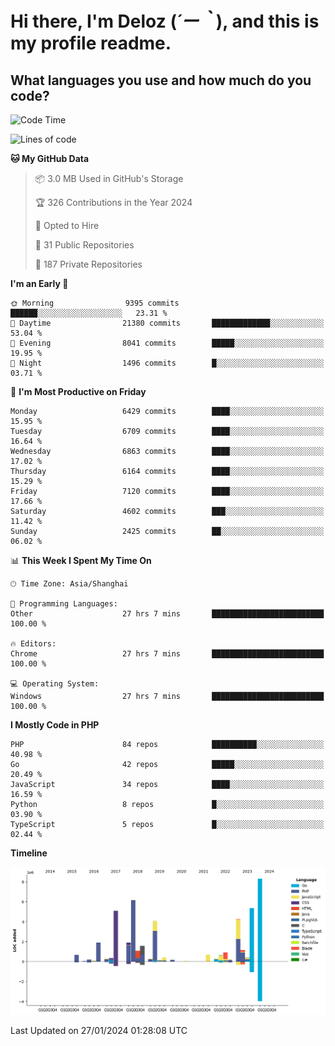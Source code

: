 # **Hi there, I'm Deloz (*´ー｀*), and this is my profile readme.**

## **What languages you use and how much do you code?**

<!--START_SECTION:waka-->
![Code Time](http://img.shields.io/badge/Code%20Time-3%2C236%20hrs%208%20mins-blue)

![Lines of code](https://img.shields.io/badge/From%20Hello%20World%20I%27ve%20Written-46.6%20million%20lines%20of%20code-blue)

**🐱 My GitHub Data** 

> 📦 3.0 MB Used in GitHub's Storage 
 > 
> 🏆 326 Contributions in the Year 2024
 > 
> 💼 Opted to Hire
 > 
> 📜 31 Public Repositories 
 > 
> 🔑 187 Private Repositories 
 > 
**I'm an Early 🐤** 

```text
🌞 Morning                9395 commits        ██████░░░░░░░░░░░░░░░░░░░   23.31 % 
🌆 Daytime                21380 commits       █████████████░░░░░░░░░░░░   53.04 % 
🌃 Evening                8041 commits        █████░░░░░░░░░░░░░░░░░░░░   19.95 % 
🌙 Night                  1496 commits        █░░░░░░░░░░░░░░░░░░░░░░░░   03.71 % 
```
📅 **I'm Most Productive on Friday** 

```text
Monday                   6429 commits        ████░░░░░░░░░░░░░░░░░░░░░   15.95 % 
Tuesday                  6709 commits        ████░░░░░░░░░░░░░░░░░░░░░   16.64 % 
Wednesday                6863 commits        ████░░░░░░░░░░░░░░░░░░░░░   17.02 % 
Thursday                 6164 commits        ████░░░░░░░░░░░░░░░░░░░░░   15.29 % 
Friday                   7120 commits        ████░░░░░░░░░░░░░░░░░░░░░   17.66 % 
Saturday                 4602 commits        ███░░░░░░░░░░░░░░░░░░░░░░   11.42 % 
Sunday                   2425 commits        ██░░░░░░░░░░░░░░░░░░░░░░░   06.02 % 
```


📊 **This Week I Spent My Time On** 

```text
🕑︎ Time Zone: Asia/Shanghai

💬 Programming Languages: 
Other                    27 hrs 7 mins       █████████████████████████   100.00 % 

🔥 Editors: 
Chrome                   27 hrs 7 mins       █████████████████████████   100.00 % 

💻 Operating System: 
Windows                  27 hrs 7 mins       █████████████████████████   100.00 % 
```

**I Mostly Code in PHP** 

```text
PHP                      84 repos            ██████████░░░░░░░░░░░░░░░   40.98 % 
Go                       42 repos            █████░░░░░░░░░░░░░░░░░░░░   20.49 % 
JavaScript               34 repos            ████░░░░░░░░░░░░░░░░░░░░░   16.59 % 
Python                   8 repos             █░░░░░░░░░░░░░░░░░░░░░░░░   03.90 % 
TypeScript               5 repos             █░░░░░░░░░░░░░░░░░░░░░░░░   02.44 % 
```



**Timeline**

![Lines of Code chart](https://raw.githubusercontent.com/deloz/deloz/main/assets/bar_graph.png)


 Last Updated on 27/01/2024 01:28:08 UTC
<!--END_SECTION:waka-->
